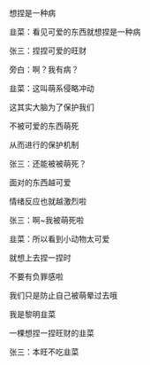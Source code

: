想捏是一种病



韭菜：看见可爱的东西就想捏是一种病

张三：捏捏可爱的旺财

旁白：啊？我有病？

韭菜：这叫萌系侵略冲动

这其实大脑为了保护我们

不被可爱的东西萌死

从而进行的保护机制

张三：还能被被萌死？

面对的东西越可爱

情绪反应也就越激烈啦

张三：啊~我被萌死啦

韭菜：所以看到小动物太可爱

就想上去捏一捏时

不要有负罪感啦

我们只是防止自己被萌晕过去哦

我是黎明韭菜

一棵想捏一捏旺财的韭菜

张三：本旺不吃韭菜